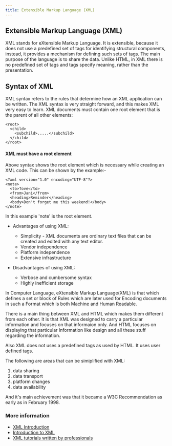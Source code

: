 ```yaml
---
title: Extensible Markup Language (XML)
---
```

## Extensible Markup Language (XML)

  XML stands for eXtensible Markup Language. It is extensible, because it does not use a predefined set of tags for identifying structural components, instead, it provides a mechanism for defining such sets of tags. The main purpose of the language is to share the data. Unlike HTML, in XML there is no predefined set of tags and tags specify meaning, rather than the presentation.
  
 ## Syntax of XML
  XML syntax refers to the rules that determine how an XML application can be written. The XML syntax is very straight forward, and this    makes XML very easy to learn.
  XML documents must contain one root element that is the parent of all other elements:
  
```
<root>
  <child>
    <subchild>.....</subchild>
  </child>
</root>
```  
#### XML must have a root element 
Above syntax shows the root element which is necessary while creating an XML code. This can be shown by the example:-
```
<?xml version="1.0" encoding="UTF-8"?>
<note>
  <to>Tove</to>
  <from>Jani</from>
  <heading>Reminder</heading>
  <body>Don't forget me this weekend!</body>
</note>
```
In this example 'note' is the root element.
 
  
  * Advantages of using XML:
    * Simplicity - XML documents are ordinary text files that can be created and edited with any text editor.
    * Vendor independence
    * Platform independence
    * Extensive infrastructure
  
 * Disadvantages of using XML:
   * Verbose and cumbersome syntax
   * Highly inefficient storage  

In Computer Language, eXtensible Markup Language(XML) is that which defines a set or block of Rules which are later used for Encoding documents in such a Format which is both Machine and Human Readable.

There is a main thing between XML and HTML which makes them different from each other. It is that XML was designed to carry a particular information and focuses on that informaion only. And HTML focuses on displaying that particular Information like design and all these stuff regarding the information.

Also XML does not uses a predefined tags as used by HTML. It uses user defined tags.

The following are areas that can be simiplified with XML: 
1. data sharing
2. data transport
3. platform changes
4. data availability

And it's main achievement was that it became a W3C Recommendation as early as in February 1998.

### More information

* [XML Introduction](https://developer.mozilla.org/en-US/docs/XML_introduction)
* [Introduction to XML](https://www.w3schools.com/xml/xml_whatis.asp)
* [XML tutorials written by professionals](http://www.xmlmaster.org/en/article/d01/)
